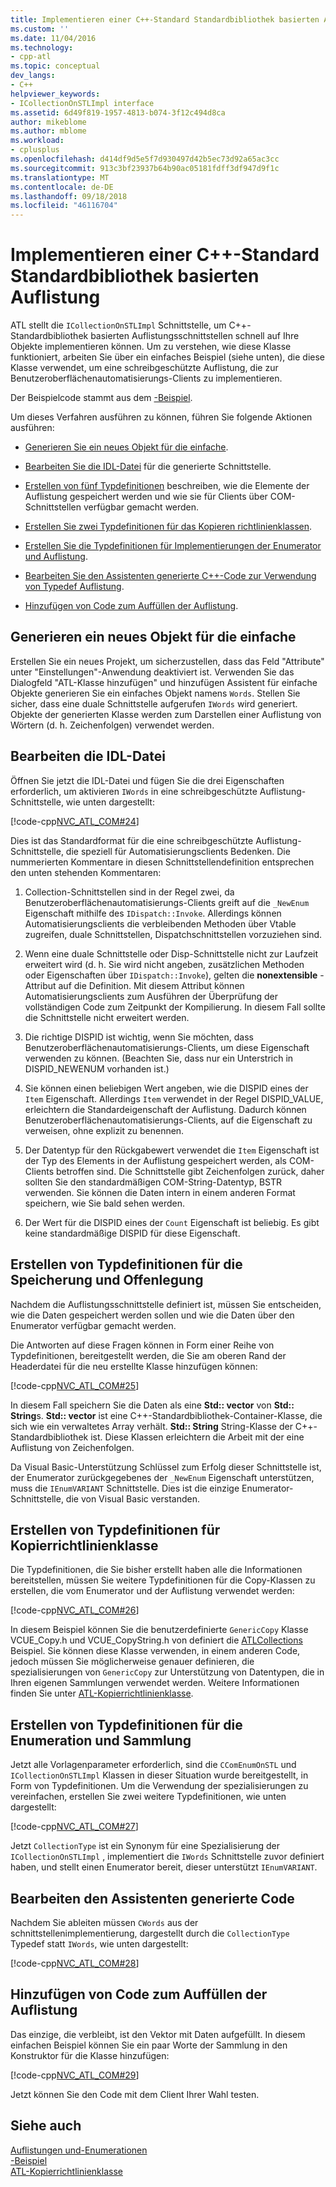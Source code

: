 ```yaml
---
title: Implementieren einer C++-Standard Standardbibliothek basierten Auflistung | Microsoft-Dokumentation
ms.custom: ''
ms.date: 11/04/2016
ms.technology:
- cpp-atl
ms.topic: conceptual
dev_langs:
- C++
helpviewer_keywords:
- ICollectionOnSTLImpl interface
ms.assetid: 6d49f819-1957-4813-b074-3f12c494d8ca
author: mikeblome
ms.author: mblome
ms.workload:
- cplusplus
ms.openlocfilehash: d414df9d5e5f7d930497d42b5ec73d92a65ac3cc
ms.sourcegitcommit: 913c3bf23937b64b90ac05181fdff3df947d9f1c
ms.translationtype: MT
ms.contentlocale: de-DE
ms.lasthandoff: 09/18/2018
ms.locfileid: "46116704"
---
```

# <a name="implementing-a-c-standard-library-based-collection"></a>Implementieren einer C++-Standard Standardbibliothek basierten Auflistung

ATL stellt die `ICollectionOnSTLImpl` Schnittstelle, um C++-Standardbibliothek basierten Auflistungsschnittstellen schnell auf Ihre Objekte implementieren können. Um zu verstehen, wie diese Klasse funktioniert, arbeiten Sie über ein einfaches Beispiel (siehe unten), die diese Klasse verwendet, um eine schreibgeschützte Auflistung, die zur Benutzeroberflächenautomatisierungs-Clients zu implementieren.

Der Beispielcode stammt aus dem [-Beispiel](../visual-cpp-samples.md).

Um dieses Verfahren ausführen zu können, führen Sie folgende Aktionen ausführen:

- [Generieren Sie ein neues Objekt für die einfache](#vccongenerating_an_object).

- [Bearbeiten Sie die IDL-Datei](#vcconedit_the_idl) für die generierte Schnittstelle.

- [Erstellen von fünf Typdefinitionen](#vcconstorage_and_exposure_typedefs) beschreiben, wie die Elemente der Auflistung gespeichert werden und wie sie für Clients über COM-Schnittstellen verfügbar gemacht werden.

- [Erstellen Sie zwei Typdefinitionen für das Kopieren richtlinienklassen](#vcconcopy_classes).

- [Erstellen Sie die Typdefinitionen für Implementierungen der Enumerator und Auflistung](#vcconenumeration_and_collection).

- [Bearbeiten Sie den Assistenten generierte C++-Code zur Verwendung von Typedef Auflistung](#vcconedit_the_generated_code).

- [Hinzufügen von Code zum Auffüllen der Auflistung](#vcconpopulate_the_collection).

##  <a name="vccongenerating_an_object"></a> Generieren ein neues Objekt für die einfache

Erstellen Sie ein neues Projekt, um sicherzustellen, dass das Feld "Attribute" unter "Einstellungen"-Anwendung deaktiviert ist. Verwenden Sie das Dialogfeld "ATL-Klasse hinzufügen" und hinzufügen Assistent für einfache Objekte generieren Sie ein einfaches Objekt namens `Words`. Stellen Sie sicher, dass eine duale Schnittstelle aufgerufen `IWords` wird generiert. Objekte der generierten Klasse werden zum Darstellen einer Auflistung von Wörtern (d. h. Zeichenfolgen) verwendet werden.

##  <a name="vcconedit_the_idl"></a> Bearbeiten die IDL-Datei

Öffnen Sie jetzt die IDL-Datei und fügen Sie die drei Eigenschaften erforderlich, um aktivieren `IWords` in eine schreibgeschützte Auflistung-Schnittstelle, wie unten dargestellt:

[!code-cpp[NVC_ATL_COM#24](../atl/codesnippet/cpp/implementing-an-stl-based-collection_1.idl)]

Dies ist das Standardformat für die eine schreibgeschützte Auflistung-Schnittstelle, die speziell für Automatisierungsclients Bedenken. Die nummerierten Kommentare in diesen Schnittstellendefinition entsprechen den unten stehenden Kommentaren:

1. Collection-Schnittstellen sind in der Regel zwei, da Benutzeroberflächenautomatisierungs-Clients greift auf die `_NewEnum` Eigenschaft mithilfe des `IDispatch::Invoke`. Allerdings können Automatisierungsclients die verbleibenden Methoden über Vtable zugreifen, duale Schnittstellen, Dispatchschnittstellen vorzuziehen sind.

2. Wenn eine duale Schnittstelle oder Disp-Schnittstelle nicht zur Laufzeit erweitert wird (d. h. Sie wird nicht angeben, zusätzlichen Methoden oder Eigenschaften über `IDispatch::Invoke`), gelten die **nonextensible** -Attribut auf die Definition. Mit diesem Attribut können Automatisierungsclients zum Ausführen der Überprüfung der vollständigen Code zum Zeitpunkt der Kompilierung. In diesem Fall sollte die Schnittstelle nicht erweitert werden.

3. Die richtige DISPID ist wichtig, wenn Sie möchten, dass Benutzeroberflächenautomatisierungs-Clients, um diese Eigenschaft verwenden zu können. (Beachten Sie, dass nur ein Unterstrich in DISPID_NEWENUM vorhanden ist.)

4. Sie können einen beliebigen Wert angeben, wie die DISPID eines der `Item` Eigenschaft. Allerdings `Item` verwendet in der Regel DISPID_VALUE, erleichtern die Standardeigenschaft der Auflistung. Dadurch können Benutzeroberflächenautomatisierungs-Clients, auf die Eigenschaft zu verweisen, ohne explizit zu benennen.

5. Der Datentyp für den Rückgabewert verwendet die `Item` Eigenschaft ist der Typ des Elements in der Auflistung gespeichert werden, als COM-Clients betroffen sind. Die Schnittstelle gibt Zeichenfolgen zurück, daher sollten Sie den standardmäßigen COM-String-Datentyp, BSTR verwenden. Sie können die Daten intern in einem anderen Format speichern, wie Sie bald sehen werden.

6. Der Wert für die DISPID eines der `Count` Eigenschaft ist beliebig. Es gibt keine standardmäßige DISPID für diese Eigenschaft.

##  <a name="vcconstorage_and_exposure_typedefs"></a> Erstellen von Typdefinitionen für die Speicherung und Offenlegung

Nachdem die Auflistungsschnittstelle definiert ist, müssen Sie entscheiden, wie die Daten gespeichert werden sollen und wie die Daten über den Enumerator verfügbar gemacht werden.

Die Antworten auf diese Fragen können in Form einer Reihe von Typdefinitionen, bereitgestellt werden, die Sie am oberen Rand der Headerdatei für die neu erstellte Klasse hinzufügen können:

[!code-cpp[NVC_ATL_COM#25](../atl/codesnippet/cpp/implementing-an-stl-based-collection_2.h)]

In diesem Fall speichern Sie die Daten als eine **Std:: vector** von **Std:: String**s. **Std:: vector** ist eine C++-Standardbibliothek-Container-Klasse, die sich wie ein verwaltetes Array verhält. **Std:: String** String-Klasse der C++-Standardbibliothek ist. Diese Klassen erleichtern die Arbeit mit der eine Auflistung von Zeichenfolgen.

Da Visual Basic-Unterstützung Schlüssel zum Erfolg dieser Schnittstelle ist, der Enumerator zurückgegebenes der `_NewEnum` Eigenschaft unterstützen, muss die `IEnumVARIANT` Schnittstelle. Dies ist die einzige Enumerator-Schnittstelle, die von Visual Basic verstanden.

##  <a name="vcconcopy_classes"></a> Erstellen von Typdefinitionen für Kopierrichtlinienklasse

Die Typdefinitionen, die Sie bisher erstellt haben alle die Informationen bereitstellen, müssen Sie weitere Typdefinitionen für die Copy-Klassen zu erstellen, die vom Enumerator und der Auflistung verwendet werden:

[!code-cpp[NVC_ATL_COM#26](../atl/codesnippet/cpp/implementing-an-stl-based-collection_3.h)]

In diesem Beispiel können Sie die benutzerdefinierte `GenericCopy` Klasse VCUE_Copy.h und VCUE_CopyString.h von definiert die [ATLCollections](../visual-cpp-samples.md) Beispiel. Sie können diese Klasse verwenden, in einem anderen Code, jedoch müssen Sie möglicherweise genauer definieren, die spezialisierungen von `GenericCopy` zur Unterstützung von Datentypen, die in Ihren eigenen Sammlungen verwendet werden. Weitere Informationen finden Sie unter [ATL-Kopierrichtlinienklasse](../atl/atl-copy-policy-classes.md).

##  <a name="vcconenumeration_and_collection"></a> Erstellen von Typdefinitionen für die Enumeration und Sammlung

Jetzt alle Vorlagenparameter erforderlich, sind die `CComEnumOnSTL` und `ICollectionOnSTLImpl` Klassen in dieser Situation wurde bereitgestellt, in Form von Typdefinitionen. Um die Verwendung der spezialisierungen zu vereinfachen, erstellen Sie zwei weitere Typdefinitionen, wie unten dargestellt:

[!code-cpp[NVC_ATL_COM#27](../atl/codesnippet/cpp/implementing-an-stl-based-collection_4.h)]

Jetzt `CollectionType` ist ein Synonym für eine Spezialisierung der `ICollectionOnSTLImpl` , implementiert die `IWords` Schnittstelle zuvor definiert haben, und stellt einen Enumerator bereit, dieser unterstützt `IEnumVARIANT`.

##  <a name="vcconedit_the_generated_code"></a> Bearbeiten den Assistenten generierte Code

Nachdem Sie ableiten müssen `CWords` aus der schnittstellenimplementierung, dargestellt durch die `CollectionType` Typedef statt `IWords`, wie unten dargestellt:

[!code-cpp[NVC_ATL_COM#28](../atl/codesnippet/cpp/implementing-an-stl-based-collection_5.h)]

##  <a name="vcconpopulate_the_collection"></a> Hinzufügen von Code zum Auffüllen der Auflistung

Das einzige, die verbleibt, ist den Vektor mit Daten aufgefüllt. In diesem einfachen Beispiel können Sie ein paar Worte der Sammlung in den Konstruktor für die Klasse hinzufügen:

[!code-cpp[NVC_ATL_COM#29](../atl/codesnippet/cpp/implementing-an-stl-based-collection_6.h)]

Jetzt können Sie den Code mit dem Client Ihrer Wahl testen.

## <a name="see-also"></a>Siehe auch

[Auflistungen und-Enumerationen](../atl/atl-collections-and-enumerators.md)<br/>
[-Beispiel](../visual-cpp-samples.md)<br/>
[ATL-Kopierrichtlinienklasse](../atl/atl-copy-policy-classes.md)

